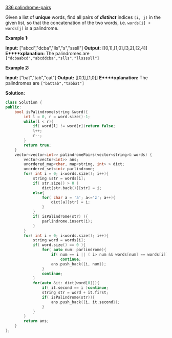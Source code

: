 [336.palindrome-pairs](https://leetcode.com/problems/palindrome-pairs/)  

Given a list of **unique** words, find all pairs of **_distinct_** indices `(i, j)` in the given list, so that the concatenation of the two words, i.e. `words[i] + words[j]` is a palindrome.

**Example 1:**

**Input:** \["abcd","dcba","lls","s","sssll"\]
**Output:** \[\[0,1\],\[1,0\],\[3,2\],\[2,4\]\] 
**E****xplanation:** The palindromes are `["dcbaabcd","abcddcba","slls","llssssll"]`

**Example 2:**

**Input:** \["bat","tab","cat"\]
**Output:** \[\[0,1\],\[1,0\]\] **E****xplanation:** The palindromes are `["battab","tabbat"]`  



**Solution:**  

```cpp
class Solution {
public:
    bool isPalindrome(string &word){
        int l = 0, r = word.size()-1;
        while(l < r){
            if( word[l] != word[r])return false;
            l++;
            r--;
        }
        return true;
    }
    vector<vector<int>> palindromePairs(vector<string>& words) {
        vector<vector<int>> ans;
        unordered_map<char, map<string, int> > dict;
        unordered_set<int> parlindrome;
        for( int i = 0; i<words.size(); i++){
            string &str = words[i];
            if( str.size() > 0 )
                dict[str.back()][str] = i;
            else{
                for( char a = 'a'; a<='z'; a++){
                    dict[a][str] = i;
                }
            }
            if( isPalindrome(str) ){
                parlindrome.insert(i);
            }
        }
        for( int i = 0; i<words.size(); i++){
            string word = words[i];
            if( word.size() == 0 ){
                for( auto num: parlindrome){
                    if( num == i || ( i> num && words[num] == words[i]))
                        continue;
                    ans.push_back({i, num});
                }
                continue;
            }
            for(auto &it: dict[word[0]]){
                if( it.second == i )continue;
                string str = word + it.first;
                if( isPalindrome(str)){
                    ans.push_back({i, it.second});
                }
            }
        }
        return ans;
    }
};
```
      